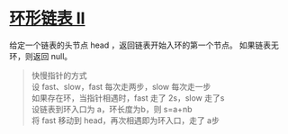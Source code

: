 # [环形链表 II](https://leetcode.cn/problems/linked-list-cycle-ii/description/?envType=study-plan-v2&envId=top-100-liked)

给定一个链表的头节点  head ，返回链表开始入环的第一个节点。 如果链表无环，则返回 null。

> 快慢指针的方式<br>
> 设 fast、slow，fast 每次走两步，slow 每次走一步<br>
> 如果存在环，当指针相遇时，fast 走了 2s，slow 走了s<br>
> 设链表到环入口为 a，环长度为b，则 s=a+nb<br>
> 将 fast 移动到 head，再次相遇即为环入口，走了 a步